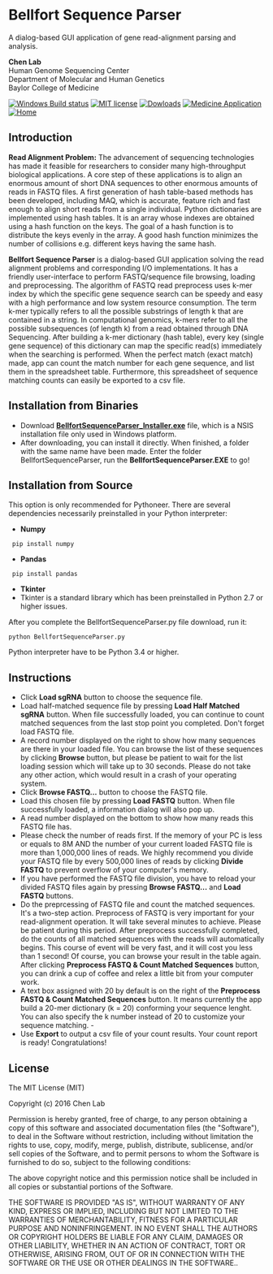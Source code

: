 # Bellfort Sequence Parser
A dialog-based GUI application of gene read-alignment parsing and analysis.

**Chen Lab**
<br>Human Genome Sequencing Center
<br>Department of Molecular and Human Genetics
<br>Baylor College of Medicine

[![Windows Build status](https://img.shields.io/badge/Windows-passing-brightgreen.svg)](https://github.com/YangChuan80/WillowbendDICOM)
[![MIT license](https://img.shields.io/badge/license-MIT%20License-blue.svg)](LICENSE)
[![Dowloads](https://img.shields.io/badge/downloads-43M-green.svg)](https://github.com/YangChuan80/BellfortSequenceParser/blob/master/BellfortSequenceParser_Installer.exe?raw=true)
[![Medicine Application](https://img.shields.io/badge/application-medicine-red.svg)](README.md)
[![Home](https://img.shields.io/badge/GitHub-home-ff69b4.svg)](https://github.com/YangChuan80)

## Introduction
**Read Alignment Problem:** 
The advancement of sequencing technologies has made it feasible for researchers to consider many high-throughput biological applications. A core step of these applications is to align an enormous amount of short DNA sequences to other enormous amounts of reads in FASTQ files. A first generation of hash table-based methods has been developed, including MAQ, which is accurate, feature rich and fast enough to align short reads from a single individual. Python dictionaries are implemented using hash tables. It is an array whose indexes are obtained using a hash function on the keys. The goal of a hash function is to distribute the keys evenly in the array. A good hash function minimizes the number of collisions e.g. different keys having the same hash.  

**Bellfort Sequence Parser** is a dialog-based GUI application solving the read alignment problems and corresponding I/O implementations. It has a friendly user-interface to perform FASTQ/sequence file browsing, loading and preprocessing. The algorithm of FASTQ read preprocess uses k-mer index by which the specific gene sequence search can be speedy and easy with a high performance and low system resource consumption. The term k-mer typically refers to all the possible substrings of length k that are contained in a string. In computational genomics, k-mers refer to all the possible subsequences (of length k) from a read obtained through DNA Sequencing. After building a k-mer dictionary (hash table), every key (single gene sequence) of this dictionary can map the specific read(s) immediately when the searching is performed. When the perfect match (exact match) made, app can count the match number for each gene sequence, and list them in the spreadsheet table. Furthermore, this spreadsheet of sequence matching counts can easily be exported to a csv file.

## Installation from Binaries
- Download **[BellfortSequenceParser_Installer.exe](https://github.com/YangChuan80/BellfortSequenceParser/blob/master/BellfortSequenceParser_Installer.exe?raw=true)** file, which is a NSIS installation file only used in Windows platform. 
- After downloading, you can install it directly. When finished, a folder with the same name have been made. Enter the folder BellfortSequenceParser, run the **BellfortSequenceParser.EXE** to go!

## Installation from Source
This option is only recommended for Pythoneer. There are several dependencies necessarily preinstalled in your Python interpreter:

- **Numpy**

```
 pip install numpy
```

- **Pandas**

```
 pip install pandas
```

- **Tkinter**
 - Tkinter is a standard library which has been preinstalled in Python 2.7 or higher issues.

After you complete the BellfortSequenceParser.py file download, run it:

```
python BellfortSequenceParser.py
```

Python interpreter have to be Python 3.4 or higher.
## Instructions
- Click **Load sgRNA** button to choose the sequence file.  
- Load half-matched sequence file by pressing **Load Half Matched sgRNA** button. When file successfully loaded, you can continue to count matched sequences from the last stop point you completed. Don't forget load FASTQ file.
- A record number displayed on the right to show how many sequences are there in your loaded file. You can browse the list of these sequences by clicking **Browse** button, but please be patient to wait for the list loading session which will take up to 30 seconds. Please do not take any other action, which would result in a crash of your operating system.
- Click **Browse FASTQ...** button to choose the FASTQ file. 
- Load this chosen file by pressing **Load FASTQ** button. When file successfully loaded, a information dialog will also pop up. 
- A read number displayed on the bottom to show how many reads this FASTQ file has.
- Please check the number of reads first. If the memory of your PC is less or equals to 8M AND the number of your current loaded FASTQ file is more than 1,000,000 lines of reads. We highly recommend you divide your FASTQ file by every 500,000 lines of reads by clicking **Divide FASTQ** to prevent overflow of your computer's memory.
- If you have performed the FASTQ file division, you have to reload your divided FASTQ files again by pressing **Browse FASTQ...** and **Load FASTQ** buttons.
- Do the preprcessing of FASTQ file and count the matched sequences. It's a two-step action. Preprocess of FASTQ is very important for your read-alignment operation. It will take several minutes to achieve. Please be patient during this period. After preprocess successfully completed, do the counts of all matched sequences with the reads will automatically begins. This course of event will be very fast, and it will cost you less than 1 second! Of course, you can browse your result in the table again. After clicking **Preprocess FASTQ & Count Matched Sequences** button, you can drink a cup of coffee and relex a little bit from your computer work. 
- A text box assigned with 20 by default is on the right of the **Preprocess FASTQ & Count Matched Sequences** button. It means currently the app build a 20-mer dictionary (k = 20) conforming your sequence lenght. You can also specify the k number instead of 20 to customize your sequence matching. - 
- Use **Export** to output a csv file of your count results. Your count report is ready! Congratulations!

## License
The MIT License (MIT)

Copyright (c) 2016 Chen Lab

Permission is hereby granted, free of charge, to any person obtaining a copy
of this software and associated documentation files (the "Software"), to deal
in the Software without restriction, including without limitation the rights
to use, copy, modify, merge, publish, distribute, sublicense, and/or sell
copies of the Software, and to permit persons to whom the Software is
furnished to do so, subject to the following conditions:

The above copyright notice and this permission notice shall be included in all
copies or substantial portions of the Software.

THE SOFTWARE IS PROVIDED "AS IS", WITHOUT WARRANTY OF ANY KIND, EXPRESS OR
IMPLIED, INCLUDING BUT NOT LIMITED TO THE WARRANTIES OF MERCHANTABILITY,
FITNESS FOR A PARTICULAR PURPOSE AND NONINFRINGEMENT. IN NO EVENT SHALL THE
AUTHORS OR COPYRIGHT HOLDERS BE LIABLE FOR ANY CLAIM, DAMAGES OR OTHER
LIABILITY, WHETHER IN AN ACTION OF CONTRACT, TORT OR OTHERWISE, ARISING FROM,
OUT OF OR IN CONNECTION WITH THE SOFTWARE OR THE USE OR OTHER DEALINGS IN THE
SOFTWARE..
